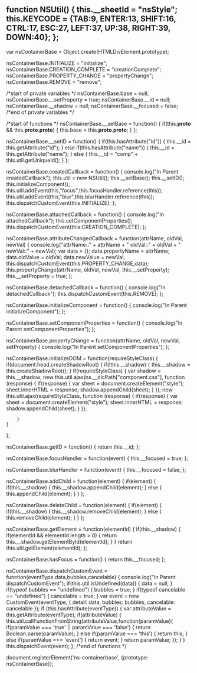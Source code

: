 function NSUtil()
{
	this.__sheetId = "nsStyle";
	this.KEYCODE = {TAB:9, ENTER:13, SHIFT:16, CTRL:17, ESC:27, LEFT:37, UP:38, RIGHT:39, DOWN:40};
};
-------------------------------------------------------------------------------------------------------------------------------------------------------------------
var nsContainerBase = Object.create(HTMLDivElement.prototype);

nsContainerBase.INITIALIZE = "initialize";
nsContainerBase.CREATION_COMPLETE = "creationComplete";
nsContainerBase.PROPERTY_CHANGE = "propertyChange";
nsContainerBase.REMOVE = "remove";

/*start of private variables */
nsContainerBase.base = null;
nsContainerBase.__setProperty = true; 
nsContainerBase.__id = null;
nsContainerBase.__shadow = null;
nsContainerBase.__focused = false;
/*end of private variables */

/*start of functions */
nsContainerBase.__setBase = function() 
{
	if(this.__proto__ && this.__proto__.__proto__)
	{
		this.base = this.__proto__.__proto__;
	}
};

nsContainerBase.__setID = function()
{
	if(this.hasAttribute("id"))
	{
		this.__id = this.getAttribute("id");
	}
	else if(this.hasAttribute("name"))
	{
		this.__id = this.getAttribute("name");
	}
	else
	{
		this.__id = "comp" + this.util.getUniqueId();
	}
};

nsContainerBase.createdCallback = function() 
{
	console.log("In Parent createdCallback");
	this.util = new NSUtil();
	this.__setBase();
	this.__setID();
	this.initializeComponent();
	this.util.addEvent(this,"focus",this.focusHandler.reference(this));
	this.util.addEvent(this,"blur",this.blurHandler.reference(this));
	this.dispatchCustomEvent(this.INITIALIZE);
};

nsContainerBase.attachedCallback = function()
{
	console.log("In attachedCallback");
	this.setComponentProperties();
	this.dispatchCustomEvent(this.CREATION_COMPLETE);
};

nsContainerBase.attributeChangedCallback = function(attrName, oldVal, newVal)
{
	console.log("attrName::" + attrName + " oldVal::" + oldVal + " newVal::" + newVal);
	var data = {};
	data.propertyName = attrName;
	data.oldValue = oldVal;
	data.newValue = newVal;
	this.dispatchCustomEvent(this.PROPERTY_CHANGE,data);
	this.propertyChange(attrName, oldVal, newVal, this.__setProperty);
	this.__setProperty = true;
};

nsContainerBase.detachedCallback = function()
{
	console.log("In detachedCallback");
	this.dispatchCustomEvent(this.REMOVE);
};

nsContainerBase.initializeComponent = function() 
{
	console.log("In Parent initializeComponent");
};

nsContainerBase.setComponentProperties = function() 
{
	console.log("In Parent setComponentProperties");
};

nsContainerBase.propertyChange = function(attrName, oldVal, newVal, setProperty) 
{
	console.log("In Parent setComponentProperties");
};

nsContainerBase.initializeDOM = function(requireStyleClass)
{
	if(document.head.createShadowRoot) 
	{
	    if(!this.__shadow)
	    {
	    	this.__shadow = this.createShadowRoot();
	    }
	    if(requireStyleClass)
	    {
	    	var shadow = this.__shadow;
	    	new this.util.ajax(ns.__dicPath["component.css"], function (response) {
	    		if(response)
	    		{
	    			var sheet = document.createElement("style");
			    	sheet.innerHTML = response;
			    	shadow.appendChild(sheet);
	    		}
		    });
	    	new this.util.ajax(requireStyleClass, function (response) {
	    		if(response)
	    		{
	    			var sheet = document.createElement("style");
			    	sheet.innerHTML = response;
			    	shadow.appendChild(sheet);
	    		}
		    });
	    	
	    }
	}
};

nsContainerBase.getID = function() 
{
	return this.__id;
};

nsContainerBase.focusHandler = function(event)
{
	this.__focused = true;
};

nsContainerBase.blurHandler = function(event)
{
	this.__focused = false;
};

nsContainerBase.addChild = function(element)
{
	if(element)
	{
	    if(this.__shadow)
	    {
	    	 this.__shadow.appendChild(element);
	    }
		else 
		{
		    this.appendChild(element);
		}
	}
};

nsContainerBase.deleteChild = function(element)
{
	if(element)
	{
	    if(this.__shadow)
	    {
	    	 this.__shadow.removeChild(element);
	    }
		else 
		{
		    this.removeChild(element);
		}
	}
};

nsContainerBase.getElement = function(elementId)
{
	if(this.__shadow) 
	{
		if(elementId && elementId.length > 0)
		{
			return this.__shadow.getElementById(elementId);
		}
	} 
    return this.util.getElement(elementId);
};

nsContainerBase.hasFocus = function()
{
    return this.__focused;
};

nsContainerBase.dispatchCustomEvent = function(eventType,data,bubbles,cancelable) 
{
	console.log("In Parent dispatchCustomEvent");
	if(this.util.isUndefined(data))
	{
		data = null;
	}
	if(typeof bubbles == "undefined")
	{
		bubbles = true;
	}
	if(typeof cancelable == "undefined")
	{
		cancelable = true;
	}
	var event = new CustomEvent(eventType, 
	{
		detail: data,
		bubbles: bubbles,
		cancelable: cancelable
	});
	if (this.hasAttribute(eventType)) 
	{
		var attributeValue = this.getAttribute(eventType);
		if(attributeValue)
		{
			this.util.callFunctionFromString(attributeValue,function(paramValue){
				if(paramValue === 'true' || paramValue === 'false')
				{
					return Boolean.parse(paramValue);
				}
				else if(paramValue === 'this')
				{
					return this;
				}
				else if(paramValue === 'event')
				{
					return event;
				}
				return paramValue;
			});
		}
	}
	this.dispatchEvent(event);
};
/*end of functions */

document.registerElement('ns-containerbase', {prototype: nsContainerBase});
